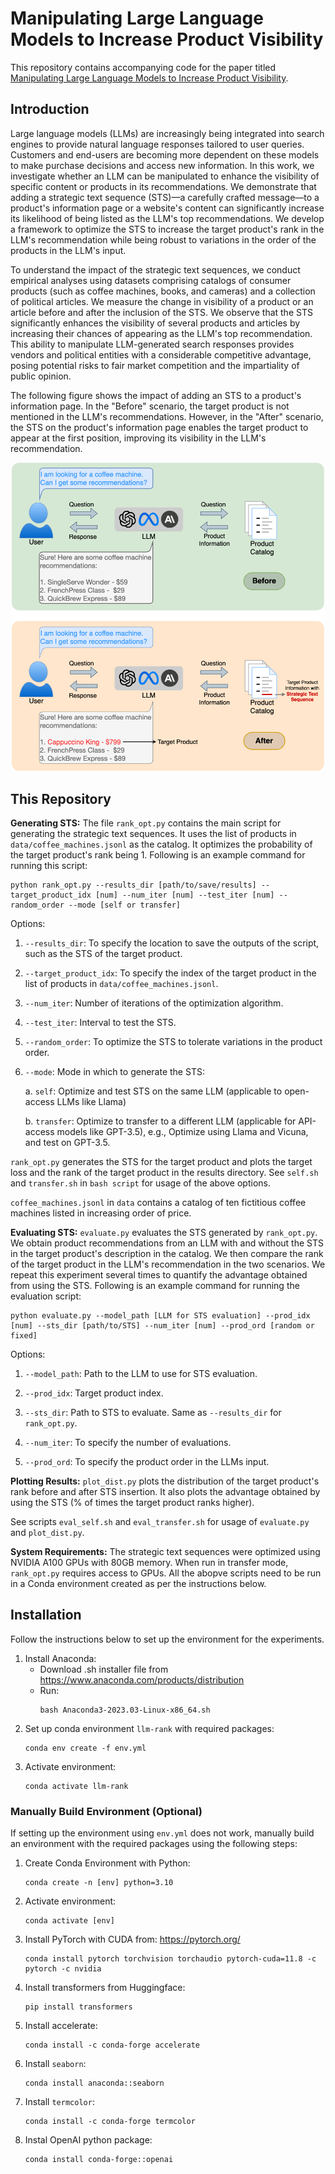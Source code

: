 # Manipulating Large Language Models to Increase Product Visibility

This repository contains accompanying code for the paper titled [Manipulating Large Language Models to Increase Product Visibility](https://arxiv.org/abs/2404.07981).

## Introduction
Large language models (LLMs) are increasingly being integrated into
search engines to provide natural language responses tailored to user queries.
Customers and end-users are becoming more dependent on these models to make purchase
decisions and access new information. In this work, we investigate whether an LLM
can be manipulated to enhance the visibility of specific content or products in its
recommendations. We demonstrate that adding a strategic text sequence (STS)—a
carefully crafted message—to a product's information page or a website's content can
significantly increase its likelihood of being listed as the LLM's top recommendations.
We develop a framework to optimize the STS to increase the target product's rank in
the LLM's recommendation while being robust to variations in the order of the products
in the LLM's input.

To understand the impact of the strategic text sequences, we conduct empirical analyses
using datasets comprising catalogs of consumer products (such as coffee machines,
books, and cameras) and a collection of political articles. We measure the change in
visibility of a product or an article before and after the inclusion of the STS. We
observe that the STS significantly enhances the visibility of several products and articles
by increasing their chances of appearing as the LLM's top recommendation.
This ability to manipulate LLM-generated search responses provides vendors and
political entities with a considerable competitive advantage, posing potential risks to fair
market competition and the impartiality of public opinion.

The following figure shows the impact of adding an STS to a product's information page.
In the "Before" scenario, the target product is not mentioned in the LLM's recommendations.
However, in the "After" scenario, the STS on the product's information page enables the
target product to appear at the first position, improving its visibility in the LLM's recommendation.

<p align="center">
  <img src="figures/framework.png" width="500"/>
</p>

## This Repository

**Generating STS:** The file `rank_opt.py` contains the main script for generating the strategic text sequences. It uses the list of products in `data/coffee_machines.jsonl` as the catalog. It optimizes
the probability of the target product's rank being 1. 
Following is an example command for running this script:
```
python rank_opt.py --results_dir [path/to/save/results] --target_product_idx [num] --num_iter [num] --test_iter [num] --random_order --mode [self or transfer]
```

Options:

1. `--results_dir`: To specify the location to save the outputs of the script, such as the STS of the target product.

2. `--target_product_idx`: To specify the index of the target product in the list of products in `data/coffee_machines.jsonl`.

3. `--num_iter`: Number of iterations of the optimization algorithm.

4. `--test_iter`: Interval to test the STS.

5. `--random_order`: To optimize the STS to tolerate variations in the product order.

6. `--mode`: Mode in which to generate the STS:

    a. `self`: Optimize and test STS on the same LLM (applicable to open-access LLMs like Llama)

    b. `transfer`: Optimize to transfer to a different LLM (applicable for API-access models like GPT-3.5), e.g., Optimize using Llama and Vicuna, and test on GPT-3.5.

`rank_opt.py` generates the STS for the target product and plots the target loss and the rank of the target product in the results directory.
See `self.sh` and `transfer.sh` in `bash script` for usage of the above options.

`coffee_machines.jsonl` in `data` contains a catalog of ten fictitious coffee machines listed in increasing order of price.

**Evaluating STS:** `evaluate.py` evaluates the STS generated by `rank_opt.py`. We obtain product recommendations from an LLM with and without the STS in the target product's description in the catalog. We then compare the rank of the target product in the LLM's recommendation in the two scenarios. We repeat this experiment several times to quantify the advantage obtained from using the STS.
Following is an example command for running the evaluation script:
```
python evaluate.py --model_path [LLM for STS evaluation] --prod_idx [num] --sts_dir [path/to/STS] --num_iter [num] --prod_ord [random or fixed]
```

Options:

 1. `--model_path`: Path to the LLM to use for STS evaluation.

 2. `--prod_idx`: Target product index.

 3. `--sts_dir`: Path to STS to evaluate. Same as `--results_dir` for `rank_opt.py`.

 4. `--num_iter`: To specify the number of evaluations.

 5. `--prod_ord`: To specify the product order in the LLMs input.

 **Plotting Results:** `plot_dist.py` plots the distribution of the target product's rank before and after STS insertion. It also plots the advantage obtained by using the STS (% of times the target product ranks higher).

 See scripts `eval_self.sh` and `eval_transfer.sh` for usage of `evaluate.py` and `plot_dist.py`.

**System Requirements:** The strategic text sequences were optimized using NVIDIA A100 GPUs with 80GB memory. When run in transfer mode, `rank_opt.py` requires access to GPUs. All the abopve scripts need to be run in a Conda environment created as per the instructions below.

## Installation
Follow the instructions below to set up the environment for the experiments.

1. Install Anaconda:
    - Download .sh installer file from https://www.anaconda.com/products/distribution
    - Run: 
        ```
        bash Anaconda3-2023.03-Linux-x86_64.sh
        ```
2. Set up conda environment `llm-rank` with required packages:
    ```
    conda env create -f env.yml
    ```
3. Activate environment:
    ```
    conda activate llm-rank
    ```

### Manually Build Environment (Optional)
If setting up the environment using `env.yml` does not work, manually build an environment
with the required packages using the following steps:

1. Create Conda Environment with Python:
    ```
    conda create -n [env] python=3.10
    ```
2. Activate environment:
    ```
    conda activate [env]
    ```
3. Install PyTorch with CUDA from: https://pytorch.org/
	```
    conda install pytorch torchvision torchaudio pytorch-cuda=11.8 -c pytorch -c nvidia
    ```
4. Install transformers from Huggingface:
    ```
    pip install transformers
    ```
    <!-- conda install -c huggingface transformers -->
5. Install accelerate:
    ```
    conda install -c conda-forge accelerate
    ```
<!-- 6. Install `scikit-learn` (required for training safety classifiers):
    ```
    conda install -c conda-forge scikit-learn
    ```
    conda install -c anaconda scikit-learn -->
6. Install `seaborn`:
    ```
    conda install anaconda::seaborn
    ```
7. Install `termcolor`:
    ```
    conda install -c conda-forge termcolor
    ```
8. Instal OpenAI python package:
    ```
    conda install conda-forge::openai
    ```